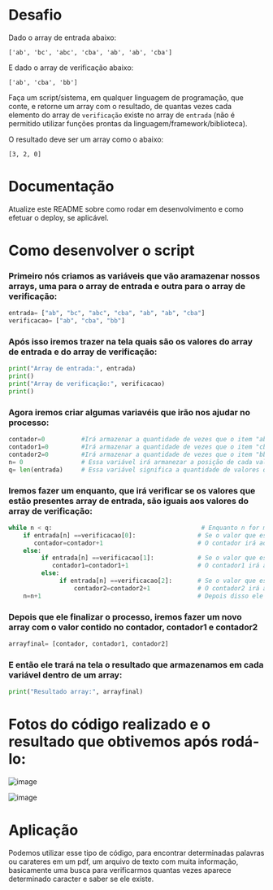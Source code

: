 # Desafio

Dado o array de entrada abaixo:

`['ab', 'bc', 'abc', 'cba', 'ab', 'ab', 'cba']`

E dado o array de verificação abaixo:

`['ab', 'cba', 'bb']`

Faça um script/sistema, em qualquer linguagem de programação, que conte, e retorne um array com o resultado, de quantas vezes cada elemento do array de `verificação` existe no array de `entrada` (não é permitido utilizar funções prontas da linguagem/framework/biblioteca).

O resultado deve ser um array como o abaixo:

`[3, 2, 0]`

# Documentação

Atualize este README sobre como rodar em desenvolvimento e como efetuar o deploy, se aplicável.

# Como desenvolver o script 

### Primeiro nós criamos as variáveis que vão aramazenar nossos arrays, uma para o array de entrada e outra para o array de verificação:
```python
entrada= ["ab", "bc", "abc", "cba", "ab", "ab", "cba"]
verificacao= ["ab", "cba", "bb"]
```
### Após isso iremos trazer na tela quais são os valores do array de entrada e do array de verificação:
```python
print("Array de entrada:", entrada)
print()
print("Array de verificação:", verificacao)
print()
```
### Agora iremos criar algumas variavéis que irão nos ajudar no processo:
```python
contador=0          #Irá armazenar a quantidade de vezes que o item "ab" aparece no array de entrada
contador1=0         #Irá armazenar a quantidade de vezes que o item "cba" aparece no array de entrada
contador2=0         #Irá armazenar a quantidade de vezes que o item "bb" aparece no array de entrada
n= 0                # Essa variável irá armanezar a posição de cada valor do array 
q= len(entrada)     # Essa variável significa a quantidade de valores que tem no array entrada
```

### Iremos fazer um enquanto, que irá verificar se os valores que estão presentes array de entrada, são iguais aos valores do array de verificação:
```python
while n < q:                                         # Enquanto n for menor que a quantidade de valores que existe dentro do array entrada, fazemos:
    if entrada[n] ==verificacao[0]:                 # Se o valor que está na posição 0 do array de entrada, for igual ao valor que está na posição 0 do array de verificação
       contador=contador+1                          # O contador irá adicionar 1 
    else:
         if entrada[n] ==verificacao[1]:            # Se o valor que está na posição 0 do array de entrada, for igual ao valor que está na posição 1 do array de verificação
            contador1=contador1+1                   # O contador1 irá adicionar 1
         else:
              if entrada[n] ==verificacao[2]:       # Se o valor que está na posição 0 do array de entrada, for igual ao valor que está na posição 2 do array de verificação
                  contador2=contador2+1             # O contador2 irá adicionar 1 
    n=n+1                                           # Depois disso ele adicionará mais 1 na variável n, para fazer o mesmo processo com todos os valores do array de entrada.
 ```               
    
### Depois que ele finalizar o processo, iremos fazer um novo array com o valor contido no contador, contador1 e contador2
```python
arrayfinal= [contador, contador1, contador2]
 ```  
### E então ele trará na tela o resultado que armazenamos em cada variável dentro de um array:
```python
print("Resultado array:", arrayfinal)
 ```  
 
 # Fotos do código realizado e o resultado que obtivemos após rodá-lo:
 ![image](https://user-images.githubusercontent.com/83428347/117064374-7fc0a600-acfc-11eb-9571-44176157a0b9.png)
 
 ![image](https://user-images.githubusercontent.com/83428347/117064407-8bac6800-acfc-11eb-920b-653ee2706737.png)
 
 # Aplicação
 Podemos utilizar esse tipo de código, para encontrar determinadas palavras ou carateres em um pdf, um arquivo de texto com muita informação, basicamente uma busca para verificarmos quantas vezes aparece determinado caracter e saber se ele existe.


 
